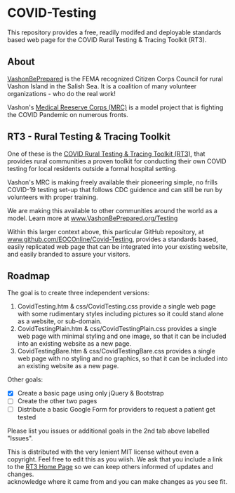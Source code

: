 # COVID-Testing
This repository provides a free, readily modifed and deployable standards based web page for the
COVID Rural Testing &amp; Tracing Toolkit (RT3).

## About
[VashonBePrepared](https://VashonBePrepared.org) is the FEMA recognized Citizen Corps Council for rural 
Vashon Island in the Salish Sea. It is a coalition of many volunteer 
organizations - who do the real work!

Vashon's [Medical Reeserve Corps (MRC)](https://VashonBePrepared.org/MRC) is a model project that is fighting the 
COVID Pandemic on numerous fronts. 

## RT3 - Rural Testing & Tracing Toolkit
One of these is the 
[COVID Rural Testing &amp; Tracing Toolkit (RT3)](https://VashonBePrepared.org/Testing), 
that provides rural communities a proven 
toolkit for conducting their own COVID testing for local residents outside a 
formal hospital setting.

Vashon's MRC is making freely available their pioneering simple, no frills COVID-19 testing set-up that 
follows CDC guidence and can still be run by volunteers with proper training.

We are making this available to other communities around the world as a model. Learn 
more at www.VashonBePrepared.org/Testing

Within this larger context above, this particular GitHub repository, at www.github.com/EOCOnline/Covid-Testing,
provides a standards based, easily replicated web page that can be integrated into your 
existing website, and easily branded to assure your visitors.

## Roadmap
The goal is to create three independent versions:
1. CovidTesting.htm & css/CovidTesting.css provide a single web page with some rudimentary styles including pictures so 
it could stand alone as a website, or sub-domain.
2. CovidTestingPlain.htm & css/CovidTestingPlain.css provides a single web page with minimal styling 
and one image, so that it can be included into an existing website as a new page.
3. CovidTestingBare.htm & css/CovidTestingBare.css provides a single web page with no styling 
and no graphics, so that it can be included into an existing website as a new page.

Other goals:
- [x] Create a basic page using only jQuery & Bootstrap
- [ ] Create the other two pages
- [ ] Distribute a basic Google Form for providers to request a patient get tested

Please list you issues or additional goals in the 2nd tab above labelled "Issues".

This is distributed with the very lenient MIT license without even a copyright. Feel free to edit this as you wiish. We ask that you include a link to the [RT3 Home Page](https://www.VashonBePrepared.org/Testing) so we can keep others informed of updates and changes.  
acknowledge where it came from and you can make changes as you see fit.
